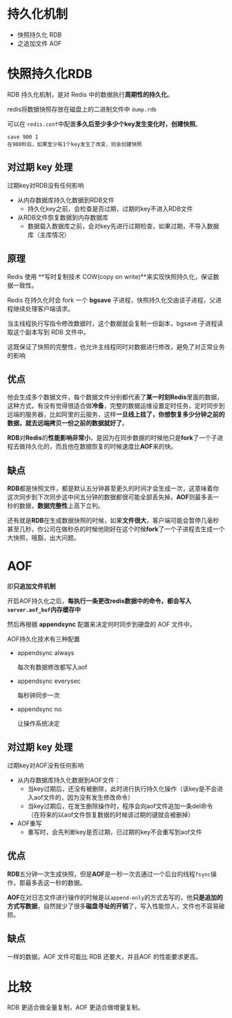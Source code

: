 # 持久化机制

- 快照持久化 RDB
- 之追加文件 AOF

# 快照持久化RDB

RDB 持久化机制，是对 Redis 中的数据执行**周期性的持久化**。

redis将数据快照存放在磁盘上的二进制文件中 `dump.rdb`

可以在 `redis.conf`中配置**多久后至少多少个key发生变化时，创建快照**。

```
save 900 1
在900秒后，如果至少有1个key发生了改变，则会创建快照
```

## 对过期 key 处理

过期key对RDB没有任何影响

- 从内存数据库持久化数据到RDB文件
  - 持久化key之前，会检查是否过期，过期的key不进入RDB文件
- 从RDB文件恢复数据到内存数据库
  - 数据载入数据库之前，会对key先进行过期检查，如果过期，不导入数据库（主库情况）

## 原理

Redis 使用 **写时复制技术 COW(copy on write)**来实现快照持久化，保证数据一致性。

Redis 在持久化时会 fork 一个 **bgsave** 子进程，快照持久化交由该子进程，父进程继续处理客户端请求。

当主线程执行写指令修改数据时，这个数据就会复制一份副本，bgsave 子进程读取这个副本写到 RDB 文件中。

这既保证了快照的完整性，也允许主线程同时对数据进行修改，避免了对正常业务的影响

## 优点

他会生成多个数据文件，每个数据文件分别都代表了**某一时刻Redis**里面的数据，这种方式，有没有觉得很适合做**冷备**，完整的数据运维设置定时任务，定时同步到远端的服务器，比如阿里的云服务，这样**一旦线上挂了，你想恢复多少分钟之前的数据，就去远端拷贝一份之前的数据就好了**。

**RDB**对**Redis**的**性能影响非常小**，是因为在同步数据的时候他只是**fork**了一个子进程去做持久化的，而且他在数据恢复的时候速度比**AOF**来的快。

## 缺点

**RDB**都是快照文件，都是默认五分钟甚至更久的时间才会生成一次，这意味着你这次同步到下次同步这中间五分钟的数据都很可能全部丢失掉。**AOF**则最多丢一秒的数据，**数据完整性**上高下立判。

还有就是**RDB**在生成数据快照的时候，如果**文件很大**，客户端可能会暂停几毫秒甚至几秒，你公司在做秒杀的时候他刚好在这个时候**fork**了一个子进程去生成一个大快照，哦豁，出大问题。

# AOF

即**只追加文件机制**

开启AOF持久化之后，**每执行一条更改redis数据中的命令，都会写入 `server.aof_buf`内存缓存中**

然后再根据 **appendsync** 配置来决定何时同步到硬盘的 AOF 文件中。

AOF持久化技术有三种配置

- appendsync always

  每次有数据修改都写入aof

- appendsync everysec

  每秒钟同步一次

- appendsync no

  让操作系统决定

## 对过期 key 处理

过期key对AOF没有任何影响

- 从内存数据库持久化数据到AOF文件：
  - 当key过期后，还没有被删除，此时进行执行持久化操作（该key是不会进入aof文件的，因为没有发生修改命令）
  - 当key过期后，在发生删除操作时，程序会向aof文件追加一条del命令（在将来的以aof文件恢复数据的时候该过期的键就会被删掉）
- AOF重写
  - 重写时，会先判断key是否过期，已过期的key不会重写到aof文件 

## 优点

**RDB**五分钟一次生成快照，但是**AOF**是一秒一次去通过一个后台的线程`fsync`操作，那最多丢这一秒的数据。

**AOF**在对日志文件进行操作的时候是以`append-only`的方式去写的，他**只是追加的方式写数据**，自然就少了很多**磁盘寻址的开销**了，写入性能惊人，文件也不容易破损。

## 缺点

一样的数据，AOF 文件可能比 RDB 还要大，并且AOF 的性能要求更高。

# 比较

RDB 更适合做全量复制，AOF 更适合做增量复制。
